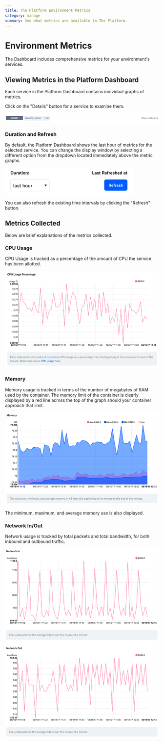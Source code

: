 ```yaml
---
title: The Platform Environment Metrics
category: manage
summary: See what metrics are available in The Platform.
---
```

# Environment Metrics
The Dashboard includes comprehensive metrics for your environment's services.

## Viewing Metrics in the Platform Dashboard

Each service in the Platform Dashboard contains individual graphs of metrics.

Click on the "Details" button for a service to examine them.

![view](images/view_details.jpg)

### Duration and Refresh
By default, the Platform Dashboard shows the last hour of metrics for the selected service. You can change the display window by selecting a different option from the dropdown located immediately above the metric graphs.

![duration](images/metrics_duration.jpg)

You can also refresh the existing time intervals by clicking the "Refresh" button.

## Metrics Collected
Below are brief explanations of the metrics collected.

### CPU Usage
CPU Usage is tracked as a percentage of the amount of CPU the service has been allotted.

![cpu](images/metrics_cpu.jpg)

### Memory
Memory usage is tracked in terms of the number of megabytes of RAM used by the container. The memory limit of the container is clearly displayed by a red line across the top of the graph should your container approach that limit.

![memory](images/metrics_memory.jpg)

The minimum, maximum, and average memory use is also displayed.

### Network In/Out

Network usage is tracked by total packets and total bandwidth, for both inbound and outbound traffic.

![network](images/metrics_network.jpg)
